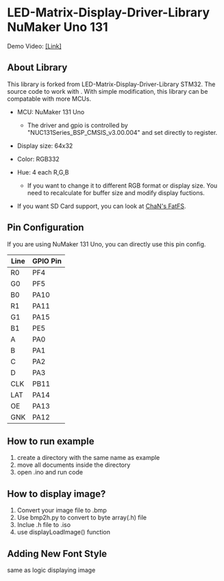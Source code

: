 # LED-Matrix-Display-Driver-Library NuMaker Uno 131
 
Demo Video: [[Link]](https://www.youtube.com/watch?v=Rvaf9_4eRo0)

## About Library 

This library is forked from LED-Matrix-Display-Driver-Library STM32. The source code to work with . With simple modification, this library can be compatable with more MCUs.

- MCU: NuMaker 131 Uno
    - The driver and gpio is controlled by "NUC131Series_BSP_CMSIS_v3.00.004" and set directly to register. 

- Display size: 64x32
- Color: RGB332
- Hue: 4 each R,G,B
    - If you want to change it to different RGB format or display size. You need to recalculate for buffer size and modify display fuctions.

- If you want SD Card support, you can look at [ChaN's FatFS](http://elm-chan.org/fsw/ff/00index_e.html). 

## Pin Configuration 

If you are using NuMaker 131 Uno, you can directly use this pin config.

| Line | GPIO Pin |
| ---- | -------- |
| R0   | PF4      |
| G0   | PF5      |
| B0   | PA10     |
| R1   | PA11     |
| G1   | PA15     |
| B1   | PE5      |
| A    | PA0      |
| B    | PA1      |
| C    | PA2      |
| D    | PA3      |
| CLK  | PB11     |
| LAT  | PA14     |
| OE   | PA13     |
| GNK  | PA12     |


## How to run example
1. create a directory with the same name as example
2. move all documents inside the directory
3. open .ino and run code

## How to display image?

1. Convert your image file to .bmp
2. Use bmp2h.py to convert to byte array(.h) file
3. Inclue .h file to .iso
4. use displayLoadImage() function

## Adding New Font Style
same as logic displaying image
